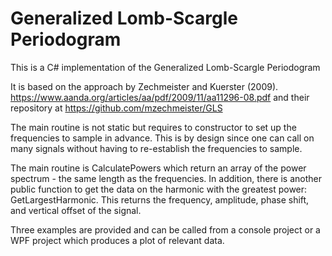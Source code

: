# Generalized Lomb-Scargle Periodogram
This is a C# implementation of the Generalized Lomb-Scargle Periodogram

It is based on the approach by Zechmeister and Kuerster (2009).
https://www.aanda.org/articles/aa/pdf/2009/11/aa11296-08.pdf
and their repository at https://github.com/mzechmeister/GLS

The main routine is not static but requires to constructor to set up the frequencies to sample in advance. This is by design since one can call on many signals without having to re-establish the frequencies to sample. 

The main routine is CalculatePowers which return an array of the power spectrum - the same length as the frequencies.
In addition, there is another public function to get the data on the harmonic with the greatest power: GetLargestHarmonic. This returns the frequency, amplitude, phase shift, and vertical offset of the signal.

Three examples are provided and can be called from a console project or a WPF project which produces a plot of relevant data.
